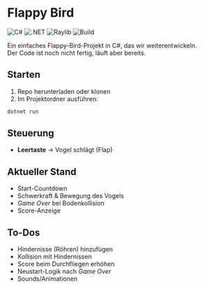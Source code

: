 # Flappy Bird

![C#](https://img.shields.io/badge/Language-C%23-239120?style=for-the-badge&logo=c-sharp&logoColor=white)
![.NET](https://img.shields.io/badge/.NET-6.0-512BD4?style=for-the-badge&logo=dotnet&logoColor=white)
![Raylib](https://img.shields.io/badge/Framework-Raylib-orange?style=for-the-badge)
![Build](https://img.shields.io/badge/Status-In_Progress-yellow?style=for-the-badge)

Ein einfaches Flappy-Bird-Projekt in C#, das wir weiterentwickeln.  
Der Code ist noch nicht fertig, läuft aber bereits.

## Starten
1. Repo herunterladen oder klonen
2. Im Projektordner ausführen:
```bash
dotnet run
```

## Steuerung
- **Leertaste** → Vogel schlägt (Flap)

## Aktueller Stand
- Start-Countdown
- Schwerkraft & Bewegung des Vogels
- *Game Over* bei Bodenkollision
- Score-Anzeige

## To-Dos
- Hindernisse (Röhren) hinzufügen
- Kollision mit Hindernissen
- Score beim Durchfliegen erhöhen
- Neustart-Logik nach *Game Over*
- Sounds/Animationen
